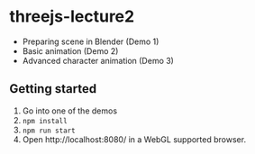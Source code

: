 # threejs-lecture2

- Preparing scene in Blender (Demo 1)
- Basic animation (Demo 2)
- Advanced character animation (Demo 3)

## Getting started
1. Go into one of the demos
2. `npm install`
3. `npm run start`
4. Open http://localhost:8080/ in a WebGL supported browser.